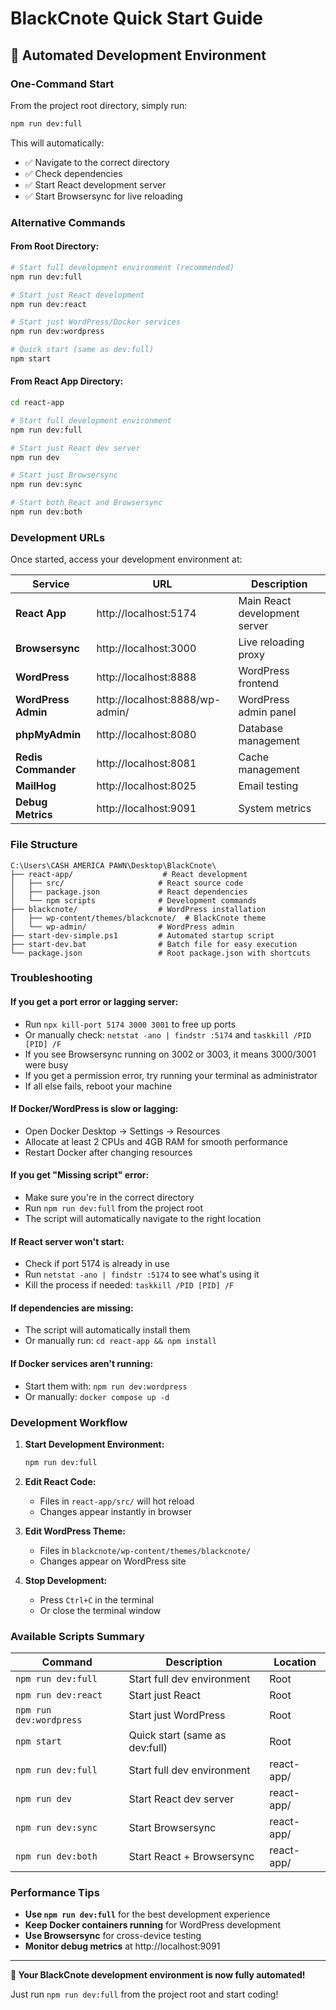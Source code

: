 # BlackCnote Quick Start Guide

## 🚀 **Automated Development Environment**

### **One-Command Start**
From the project root directory, simply run:
```bash
npm run dev:full
```

This will automatically:
- ✅ Navigate to the correct directory
- ✅ Check dependencies
- ✅ Start React development server
- ✅ Start Browsersync for live reloading

### **Alternative Commands**

#### **From Root Directory:**
```bash
# Start full development environment (recommended)
npm run dev:full

# Start just React development
npm run dev:react

# Start just WordPress/Docker services
npm run dev:wordpress

# Quick start (same as dev:full)
npm start
```

#### **From React App Directory:**
```bash
cd react-app

# Start full development environment
npm run dev:full

# Start just React dev server
npm run dev

# Start just Browsersync
npm run dev:sync

# Start both React and Browsersync
npm run dev:both
```

### **Development URLs**

Once started, access your development environment at:

| Service | URL | Description |
|---------|-----|-------------|
| **React App** | http://localhost:5174 | Main React development server |
| **Browsersync** | http://localhost:3000 | Live reloading proxy |
| **WordPress** | http://localhost:8888 | WordPress frontend |
| **WordPress Admin** | http://localhost:8888/wp-admin/ | WordPress admin panel |
| **phpMyAdmin** | http://localhost:8080 | Database management |
| **Redis Commander** | http://localhost:8081 | Cache management |
| **MailHog** | http://localhost:8025 | Email testing |
| **Debug Metrics** | http://localhost:9091 | System metrics |

### **File Structure**

```
C:\Users\CASH AMERICA PAWN\Desktop\BlackCnote\
├── react-app/                    # React development
│   ├── src/                     # React source code
│   ├── package.json             # React dependencies
│   └── npm scripts              # Development commands
├── blackcnote/                  # WordPress installation
│   ├── wp-content/themes/blackcnote/  # BlackCnote theme
│   └── wp-admin/                # WordPress admin
├── start-dev-simple.ps1         # Automated startup script
├── start-dev.bat                # Batch file for easy execution
└── package.json                 # Root package.json with shortcuts
```

### **Troubleshooting**

#### **If you get a port error or lagging server:**
- Run `npx kill-port 5174 3000 3001` to free up ports
- Or manually check: `netstat -ano | findstr :5174` and `taskkill /PID [PID] /F`
- If you see Browsersync running on 3002 or 3003, it means 3000/3001 were busy
- If you get a permission error, try running your terminal as administrator
- If all else fails, reboot your machine

#### **If Docker/WordPress is slow or lagging:**
- Open Docker Desktop → Settings → Resources
- Allocate at least 2 CPUs and 4GB RAM for smooth performance
- Restart Docker after changing resources

#### **If you get "Missing script" error:**
- Make sure you're in the correct directory
- Run `npm run dev:full` from the project root
- The script will automatically navigate to the right location

#### **If React server won't start:**
- Check if port 5174 is already in use
- Run `netstat -ano | findstr :5174` to see what's using it
- Kill the process if needed: `taskkill /PID [PID] /F`

#### **If dependencies are missing:**
- The script will automatically install them
- Or manually run: `cd react-app && npm install`

#### **If Docker services aren't running:**
- Start them with: `npm run dev:wordpress`
- Or manually: `docker compose up -d`

### **Development Workflow**

1. **Start Development Environment:**
   ```bash
   npm run dev:full
   ```

2. **Edit React Code:**
   - Files in `react-app/src/` will hot reload
   - Changes appear instantly in browser

3. **Edit WordPress Theme:**
   - Files in `blackcnote/wp-content/themes/blackcnote/`
   - Changes appear on WordPress site

4. **Stop Development:**
   - Press `Ctrl+C` in the terminal
   - Or close the terminal window

### **Available Scripts Summary**

| Command | Description | Location |
|---------|-------------|----------|
| `npm run dev:full` | Start full dev environment | Root |
| `npm run dev:react` | Start just React | Root |
| `npm run dev:wordpress` | Start just WordPress | Root |
| `npm start` | Quick start (same as dev:full) | Root |
| `npm run dev:full` | Start full dev environment | react-app/ |
| `npm run dev` | Start React dev server | react-app/ |
| `npm run dev:sync` | Start Browsersync | react-app/ |
| `npm run dev:both` | Start React + Browsersync | react-app/ |

### **Performance Tips**

- **Use `npm run dev:full`** for the best development experience
- **Keep Docker containers running** for WordPress development
- **Use Browsersync** for cross-device testing
- **Monitor debug metrics** at http://localhost:9091

---

**🎉 Your BlackCnote development environment is now fully automated!**

Just run `npm run dev:full` from the project root and start coding! 